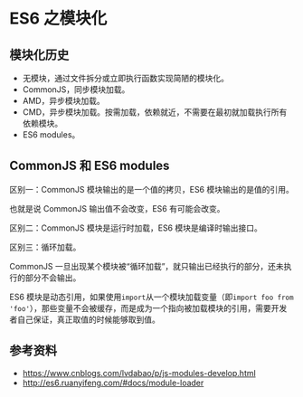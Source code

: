 # ES6 之模块化

## 模块化历史

* 无模块，通过文件拆分或立即执行函数实现简陋的模块化。
* CommonJS，同步模块加载。
* AMD，异步模块加载。
* CMD，异步模块加载。按需加载，依赖就近，不需要在最初就加载执行所有依赖模块。
* ES6 modules。

## CommonJS 和 ES6 modules

区别一：CommonJS 模块输出的是一个值的拷贝，ES6 模块输出的是值的引用。

也就是说 CommonJS 输出值不会改变，ES6 有可能会改变。

区别二：CommonJS 模块是运行时加载，ES6 模块是编译时输出接口。

区别三：循环加载。

CommonJS 一旦出现某个模块被“循环加载”，就只输出已经执行的部分，还未执行的部分不会输出。

ES6 模块是动态引用，如果使用`import`从一个模块加载变量（即`import foo from 'foo'`），那些变量不会被缓存，而是成为一个指向被加载模块的引用，需要开发者自己保证，真正取值的时候能够取到值。

## 参考资料

* https://www.cnblogs.com/lvdabao/p/js-modules-develop.html
* http://es6.ruanyifeng.com/#docs/module-loader